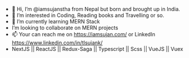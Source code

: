 - 👋 Hi, I’m @iamsujanstha from Nepal but born and brought up in India.
- 👀 I’m interested in Coding, Reading books and Travelling or so.
- 🌱 I’m currently learning MERN Stack
-  I’m looking to collaborate on MERN projects
- 📫 Your can reach me on https://iamsujan.com/ or LinkedIn https://www.linkedin.com/in/tlsujank/
- NextJS || ReactJS || Redux-Saga || Typescript || Scss || VueJS || Vuex

<!---
iamsujanstha/iamsujanstha is a ✨ special ✨ repository because its `README.md` (this file) appears on your GitHub profile.
You can click the Preview link to take a look at your changes.
--->
